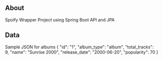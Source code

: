 ## About
Spoify Wrapper Project using Spring Boot API and JPA

## Data
Sample JSON for albums
{
    "id": "1",
    "album_type": "album",
    "total_tracks": 9,
    "name": "Sunrise 2000",
    "release_date": "2000-06-20",
    "popularity": 70
}
